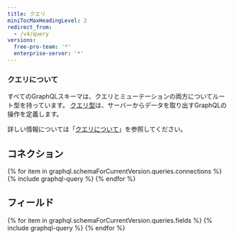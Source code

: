 ```yaml
---
title: クエリ
miniTocMaxHeadingLevel: 2
redirect_from:
  - /v4/query
versions:
  free-pro-team: '*'
  enterprise-server: '*'
---
```


### クエリについて

すべてのGraphQLスキーマは、クエリとミューテーションの両方についてルート型を持っています。 [クエリ型](https://graphql.github.io/graphql-spec/June2018/#sec-Type-System)は、サーバーからデータを取り出すGraphQLの操作を定義します。

詳しい情報については「[クエリについて](/v4/guides/forming-calls#about-queries)」を参照してください。

## コネクション

{% for item in graphql.schemaForCurrentVersion.queries.connections %}
  {% include graphql-query %}
{% endfor %}

## フィールド

{% for item in graphql.schemaForCurrentVersion.queries.fields %}
  {% include graphql-query %}
{% endfor %}
